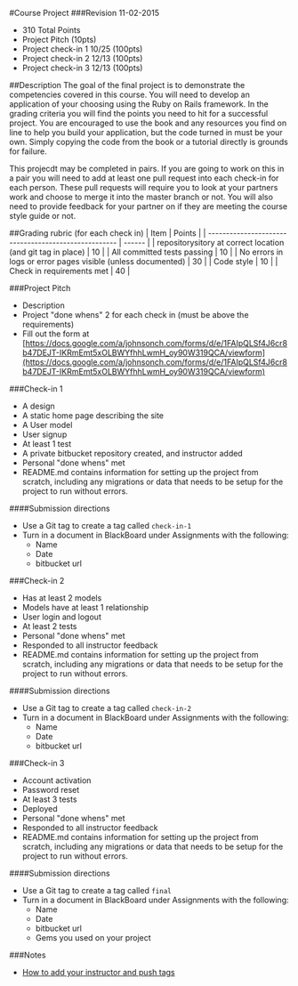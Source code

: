 #Course Project
###Revision 11-02-2015
* 310 Total Points
* Project Pitch (10pts)
* Project check-in 1 10/25 (100pts)
* Project check-in 2 12/13 (100pts)
* Project check-in 3 12/13 (100pts)

##Description
The goal of the final project is to demonstrate the competencies covered in this course.  You will need to develop an application of your choosing using the Ruby on Rails framework.  In the grading criteria you will find the points you need to hit for a successful project. You are encouraged to use the book and any resources you find on line to help you build your application, but the code turned in must be your own.  Simply copying the code from the book or a tutorial directly is grounds for failure.

This projecdt may be completed in pairs.  If you are going to work on this in a pair you will need to add at least one pull request into each check-in for each person.  These pull requests will require you to look at your partners work and choose to merge it into the master branch or not.  You will also need to provide feedback for your partner on if they are meeting the course style guide or not.


##Grading rubric (for each check in)
| Item                                                          | Points |
| ----------------------------------------------------          | ------ |
| repositorysitory at correct location (and git tag in place)   | 10     |
| All committed tests passing                                   | 10     |
| No errors in logs or error pages visible (unless documented)  | 30     |
| Code style                                                    | 10     |
| Check in requirements met                                     | 40     |

###Project Pitch
* Description
* Project "done whens" 2 for each check in (must be above the requirements)
* Fill out the form at [https://docs.google.com/a/johnsonch.com/forms/d/e/1FAIpQLSf4J6cr8b47DEJT-IKRmEmt5xOLBWYfhhLwmH_oy90W319QCA/viewform](https://docs.google.com/a/johnsonch.com/forms/d/e/1FAIpQLSf4J6cr8b47DEJT-IKRmEmt5xOLBWYfhhLwmH_oy90W319QCA/viewform)


###Check-in 1
* A design
* A static home page describing the site
* A User model
* User signup
* At least 1 test
* A private bitbucket repository created, and instructor added
* Personal "done whens" met
* README.md contains information for setting up the project from scratch, including any migrations or data that needs to be setup for the project to run without errors.

####Submission directions
* Use a Git tag to create a tag called ```check-in-1```
* Turn in a document in BlackBoard under Assignments with the following:
  * Name
  * Date
  * bitbucket url

###Check-in 2
* Has at least 2 models
* Models have at least 1 relationship
* User login and logout
* At least 2 tests
* Personal "done whens" met
* Responded to all instructor feedback
* README.md contains information for setting up the project from scratch, including any migrations or data that needs to be setup for the project to run without errors.

####Submission directions
* Use a Git tag to create a tag called ```check-in-2```
* Turn in a document in BlackBoard under Assignments with the following:
  * Name
  * Date
  * bitbucket url

###Check-in 3
* Account activation
* Password reset
* At least 3 tests
* Deployed
* Personal "done whens" met
* Responded to all instructor feedback
* README.md contains information for setting up the project from scratch, including any migrations or data that needs to be setup for the project to run without errors.

####Submission directions
* Use a Git tag to create a tag called ```final```
* Turn in a document in BlackBoard under Assignments with the following:
  * Name
  * Date
  * bitbucket url
  * Gems you used on your project


###Notes
* [How to add your instructor and push tags](../how_tos/adding_instructor_to_your_bitbucket_repository.md)
